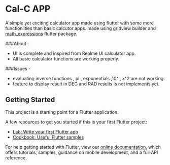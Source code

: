 # Cal-C APP

A simple yet exciting calculator app made using flutter with some more functionlities than basic calcutor apps.
made using gridview builder and [math_expressions](https://pub.dev/packages/math_expressions) flutter package.

###About :
- UI is complete and inspired from Realme UI calculator app.
- All basic calculator functions are working properly.

###Issues - 
- evaluating inverse functions , pi , exponentials ,10^ , x^2 are not working.
- feature to display result in DEG and RAD results is not implements yet.


## Getting Started

This project is a starting point for a Flutter application.

A few resources to get you started if this is your first Flutter project:

- [Lab: Write your first Flutter app](https://flutter.dev/docs/get-started/codelab)
- [Cookbook: Useful Flutter samples](https://flutter.dev/docs/cookbook)

For help getting started with Flutter, view our
[online documentation](https://flutter.dev/docs), which offers tutorials,
samples, guidance on mobile development, and a full API reference.
